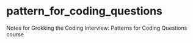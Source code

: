 # pattern_for_coding_questions
Notes for Grokking the Coding Interview: Patterns for Coding Questions course
